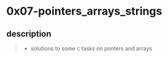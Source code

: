 # 0x07-pointers_arrays_strings
## description 
> * solutions to some c tasks on ponters and arrays<br> 
